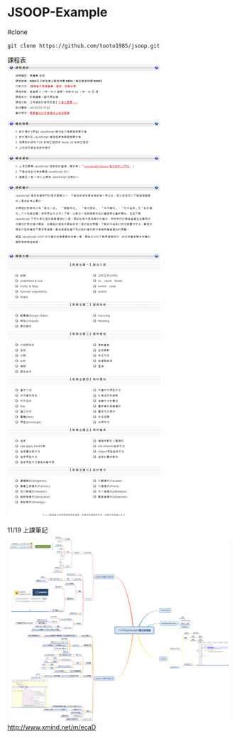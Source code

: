 ﻿JSOOP-Example
=============================

#clone

```
git clone https://github.com/tooto1985/jsoop.git
```

課程表  
![image](https://github.com/june50232/jsoop/raw/master/images/class-guideline.png)

11/19 上課筆記
![image](https://github.com/june50232/jsoop/raw/master/images/mindmap-1119.png)
http://www.xmind.net/m/ecaD


